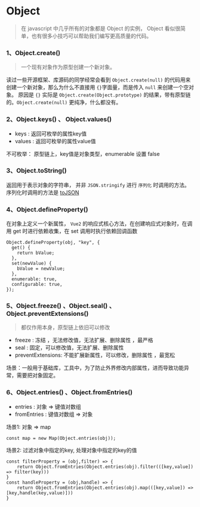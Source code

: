 # Object 

> 在 javascript 中几乎所有的对象都是 Object 的实例， Object 看似很简单，也有很多小技巧可以帮助我们编写更高质量的代码。

### 1、Object.create()

> 一个现有对象作为原型创建一个新对象。 

读过一些开源框架、库源码的同学经常会看到 `Object.create(null)` 的代码用来创建一个新对象，那么为什么不直接用 `{}`字面量，而是传入 `null` 来创建一个空对象。 原因是 `{}` 实际是 `Object.create(Object.prototype)` 的结果，带有原型链的。`Object.create(null)` 更纯净，什么都没有。

### 2、Object.keys() 、 Object.values()

- keys : 返回可枚举的属性key值
- values : 返回可枚举的属性value值

不可枚举： 原型链上，key值是对象类型，enumerable 设置 false

### 3、Object.toString()

返回用于表示对象的字符串， 并非 `JSON.stringify` 进行 `序列化` 时调用的方法。 序列化时调用的方法是 [toJSON](https://developer.mozilla.org/zh-CN/docs/Web/JavaScript/Reference/Global_Objects/JSON/stringify#tojson_%E6%96%B9%E6%B3%95) 

### 4、Object.defineProperty()

在对象上定义一个新属性， `Vue2` 的响应式核心方法，在创建响应式对象时，在调用 get 时进行依赖收集，在 set 调用时执行依赖回调函数

```
Object.defineProperty(obj, "key", {
  get() {
    return bValue;
  },
  set(newValue) {
    bValue = newValue;
  },
  enumerable: true,
  configurable: true,
});
```

### 5、Object.freeze() 、Object.seal() 、Object.preventExtensions()

> 都仅作用本身，原型链上依旧可以修改

- freeze : 冻结 ，无法修改值，无法扩展、删除属性 ，最严格
- seal : 固定，可以修改值，无法扩展、删除属性
- preventExtensions: 不能扩展新属性，可以修改，删除属性 ，最宽松

场景：一般用于基础库，工具中，为了防止外界修改内部属性，进而导致功能异常，需要把对象固定。

### 6、Object.entries() 、Object.fromEntries()

- entries : 对象 => 键值对数组
- fromEntries : 键值对数组 => 对象

场景1: 对象 => map 
```
const map = new Map(Object.entries(obj));
```
场景2: 过滤对象中指定的key, 处理对象中指定的key的值
```
const filterProperty = (obj,filter) => {
    return Object.fromEntries(Object.entries(obj).filter(([key,value]) => filter(key)))
}
const handleProperty = (obj,handle) => {
    return Object.fromEntries(Object.entries(obj).map(([key,value]) => [key,handle(key,value)]))
}
```